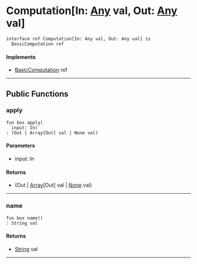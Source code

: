 # Computation\[In: [Any](builtin-Any) val, Out: [Any](builtin-Any) val\]

```pony
interface ref Computation[In: Any val, Out: Any val] is
  BasicComputation ref
```

#### Implements

* [BasicComputation](wallaroo-core-topology-BasicComputation) ref

---

## Public Functions

### apply

```pony
fun box apply(
  input: In)
: (Out | Array[Out] val | None val)
```
#### Parameters

*   input: In

#### Returns

* (Out | [Array](builtin-Array)\[Out\] val | [None](builtin-None) val)

---

### name

```pony
fun box name()
: String val
```

#### Returns

* [String](builtin-String) val

---

